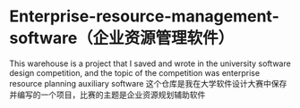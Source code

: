 # Enterprise-resource-management-software（企业资源管理软件）
This warehouse is a project that I saved and wrote in the university software design competition, and the topic of the competition was enterprise resource planning auxiliary software
这个仓库是我在大学软件设计大赛中保存并编写的一个项目，比赛的主题是企业资源规划辅助软件
